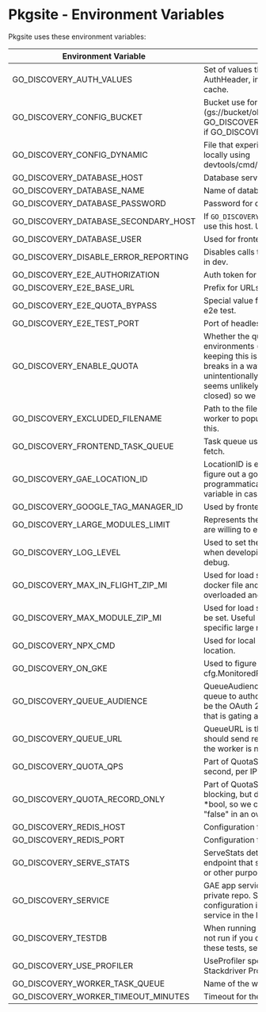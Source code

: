 # Pkgsite - Environment Variables

Pkgsite uses these environment variables:

| Environment Variable                 | Description                                                                                                                                                                                                                                                                                                                        |
| ------------------------------------ | ---------------------------------------------------------------------------------------------------------------------------------------------------------------------------------------------------------------------------------------------------------------------------------------------------------------------------------- |
| GO_DISCOVERY_AUTH_VALUES             | Set of values that could be set on the AuthHeader, in order to bypass checks by the cache.                                                                                                                                                                                                                                         |
| GO_DISCOVERY_CONFIG_BUCKET           | Bucket use for dynamic configuration (gs://bucket/object) GO_DISCOVERY_CONFIG_DYNAMIC must be set if GO_DISCOVERY_CONFIG_BUCKET is set.                                                                                                                                                                                            |
| GO_DISCOVERY_CONFIG_DYNAMIC          | File that experiments are read from. Can be set locally using devtools/cmd/create_experiment_config/main.go.                                                                                                                                                                                                                       |
| GO_DISCOVERY_DATABASE_HOST           | Database server hostname.                                                                                                                                                                                                                                                                                                          |
| GO_DISCOVERY_DATABASE_NAME           | Name of database within the server.                                                                                                                                                                                                                                                                                                |
| GO_DISCOVERY_DATABASE_PASSWORD       | Password for database.                                                                                                                                                                                                                                                                                                             |
| GO_DISCOVERY_DATABASE_SECONDARY_HOST | If `GO_DISCOVERY_DATABASE_HOST` is unreachable, use this host. Used only by prod frontends.                                                                                                                                                                                                                                        |
| GO_DISCOVERY_DATABASE_USER           | Used for frontend, worker and scripts.                                                                                                                                                                                                                                                                                             |
| GO_DISCOVERY_DISABLE_ERROR_REPORTING | Disables calls to GCP errorreporting API. Set only in dev.                                                                                                                                                                                                                                                                         |
| GO_DISCOVERY_E2E_AUTHORIZATION       | Auth token for e2e tests.                                                                                                                                                                                                                                                                                                          |
| GO_DISCOVERY_E2E_BASE_URL            | Prefix for URLs in e2e tests.                                                                                                                                                                                                                                                                                                      |
| GO_DISCOVERY_E2E_QUOTA_BYPASS        | Special value for bypassing quota limitations in e2e test.                                                                                                                                                                                                                                                                         |
| GO_DISCOVERY_E2E_TEST_PORT           | Port of headless browser in e2e test.                                                                                                                                                                                                                                                                                              |
| GO_DISCOVERY_ENABLE_QUOTA            | Whether the quota check is enabled. Set in all environments (except exp). The motivation for keeping this is that if the quota system somehow breaks in a way that restricts a lot of traffic unintentionally, we could quickly disable it. That seems unlikely (the quota system fails open, not closed) so we could remove this. |
| GO_DISCOVERY_EXCLUDED_FILENAME       | Path to the file of excluded prefixes. Read by the worker to populate the DB. We could hardcode this.                                                                                                                                                                                                                              |
| GO_DISCOVERY_FRONTEND_TASK_QUEUE     | Task queue used by frontend service for frontend fetch.                                                                                                                                                                                                                                                                            |
| GO_DISCOVERY_GAE_LOCATION_ID         | LocationID is essentially hard-coded until we figure out a good way to determine it programmatically, but we check an environment variable in case it needs to be overridden.                                                                                                                                                      |
| GO_DISCOVERY_GOOGLE_TAG_MANAGER_ID   | Used by frontend templates to send data to GTM.                                                                                                                                                                                                                                                                                    |
| GO_DISCOVERY_LARGE_MODULES_LIMIT     | Represents the number of large modules that we are willing to enqueue at a given time.                                                                                                                                                                                                                                             |
| GO_DISCOVERY_LOG_LEVEL               | Used to set the log level output from servers when developing to reduce noise. Defaults to debug.                                                                                                                                                                                                                                  |
| GO_DISCOVERY_MAX_IN_FLIGHT_ZIP_MI    | Used for load shedding. Hardcoded in worker docker file and prevents workers from getting overloaded and crashing.                                                                                                                                                                                                                 |
| GO_DISCOVERY_MAX_MODULE_ZIP_MI       | Used for load shedding - doesn’t seem to ever be set. Useful if worker is always dying on a specific large module. Set to stop this module.                                                                                                                                                                                        |
| GO_DISCOVERY_NPX_CMD                 | Used for local development to set npx command location.                                                                                                                                                                                                                                                                            |
| GO_DISCOVERY_ON_GKE                  | Used to figure out what to set for cfg.MonitoredResource.                                                                                                                                                                                                                                                                          |
| GO_DISCOVERY_QUEUE_AUDIENCE          | QueueAudience is used to allow the Cloud Tasks queue to authorize itself to the worker. It should be the OAuth 2.0 client ID associated with the IAP that is gating access to the worker.                                                                                                                                          |
| GO_DISCOVERY_QUEUE_URL               | QueueURL is the URL that the Cloud Tasks queue should send requests to. It should be used when the worker is not on AppEngine.                                                                                                                                                                                                     |
| GO_DISCOVERY_QUOTA_QPS               | Part of QuotaSettings -- allowed queries per second, per IP block.                                                                                                                                                                                                                                                                 |
| GO_DISCOVERY_QUOTA_RECORD_ONLY       | Part of QuotaSettings -- Record data about blocking, but do not actually block. This is a \*bool, so we can distinguish "not present" from "false" in an override.                                                                                                                                                                 |
| GO_DISCOVERY_REDIS_HOST              | Configuration for redis page cache.                                                                                                                                                                                                                                                                                                |
| GO_DISCOVERY_REDIS_PORT              | Configuration for redis page cache.                                                                                                                                                                                                                                                                                                |
| GO_DISCOVERY_SERVE_STATS             | ServeStats determines whether the server has an endpoint that serves statistics for benchmarking or other purposes.                                                                                                                                                                                                                |
| GO_DISCOVERY_SERVICE                 | GAE app service ID. Used for Kubernetes in the private repo. Set in run_local in queue configuration in private repo. Used to identify service in the logs.                                                                                                                                                                        |
| GO_DISCOVERY_TESTDB                  | When running `go test ./...`, database tests will not run if you don't have postgres running. To run these tests, set `GO_DISCOVERY_TESTDB=true`.                                                                                                                                                                                  |
| GO_DISCOVERY_USE_PROFILER            | UseProfiler specifies whether to enable Stackdriver Profiler.                                                                                                                                                                                                                                                                      |
| GO_DISCOVERY_WORKER_TASK_QUEUE       | Name of the worker task queue.                                                                                                                                                                                                                                                                                                     |
| GO_DISCOVERY_WORKER_TIMEOUT_MINUTES  | Timeout for the worker source client.                                                                                                                                                                                                                                                                                              |
